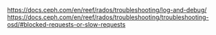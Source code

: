 
https://docs.ceph.com/en/reef/rados/troubleshooting/log-and-debug/
https://docs.ceph.com/en/reef/rados/troubleshooting/troubleshooting-osd/#blocked-requests-or-slow-requests
